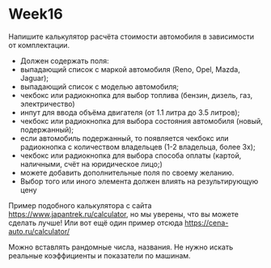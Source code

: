 # Week16

Напишите калькулятор расчёта стоимости автомобиля в зависимости от комплектации. 

- Должен содержать поля:
- выпадающий список с маркой автомобиля (Reno, Opel, Mazda, Jaguar);
- выпадающий список с моделью автомобиля;
- чекбокс или радиокнопка для выбор топлива (бензин, дизель, газ, электричество)
- инпут для ввода объёма двигателя (от 1.1 литра до 3.5 литров);
- чекбокс или радиокнопка для выбора состояния автомобиля (новый, подержанный);
- если автомобиль подержанный, то появляется чекбокс или радиокнопка с количеством владельцев (1-2 владельца, более 3х);
- чекбокс или радиокнопка для выбора способа оплаты (картой, наличными, счёт на юридическое лицо;)
- можете добавить дополнительные поля по своему желанию.
- Выбор того или иного элемента должен влиять на результирующую цену

Пример подобного калькулятора с сайта https://www.japantrek.ru/calculator, но мы уверены, что вы можете сделать лучше!
Или вот ещё один пример отсюда https://cena-auto.ru/calculator/

Можно вставлять рандомные числа, названия. Не нужно искать реальные коэффициенты и показатели по машинам. 